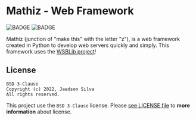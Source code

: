 # Mathiz - Web Framework

![BADGE](https://img.shields.io/static/v1?label=status&message=development&color=orange)
![BADGE](https://img.shields.io/static/v1?label=license&message=BSD%203-Clause&color=blue)

Mathiz (junction of "make this" with the letter "z"), is a web framework created in Python to develop web servers quickly and simply. This framework uses the [WSBLib project](https://github.com/firlast/wsblib)!

## License

```text
BSD 3-Clause
Copyright (c) 2022, Jaedson Silva
All rights reserved.
```

This project use the `BSD 3-Clause` license. Please [see LICENSE file](https://github.com/firlast/mathiz/blob/master/LICENSE) to **more information** about license.